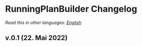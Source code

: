 # RunningPlanBuilder Changelog

*Read this in other languages: [English](CHANGELOG.md)*

v.0.1 (22. Mai 2022)
--------------------
